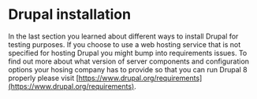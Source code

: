 # Drupal installation

In the last section you learned about different ways to install Drupal for testing purposes.
If you choose to use a web hosting service that is not specified for hosting Drupal you might bump into requirements issues.
To find out more about what version of server components and configuration options your hosing company has to provide so that you can run Drupal 8 properly please visit [https://www.drupal.org/requirements](https://www.drupal.org/requirements).
